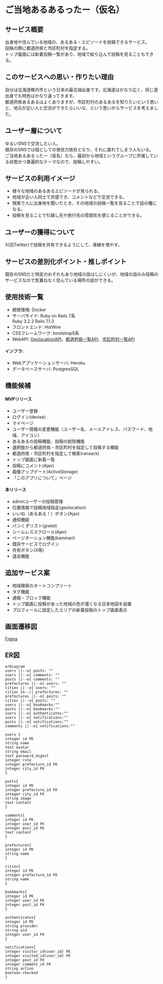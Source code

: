 # ご当地あるあるったー（仮名）

## サービス概要
出身地や住んでいる地域の、あるある・エピソードを投稿できるサービス。<br>
投稿の際に都道府県と市区町村を指定する。<br>
トップ画面には新着投稿一覧があり、地域で絞り込んで投稿を見ることもできる。<br>

## このサービスへの思い・作りたい理由
自分は北海道稚内市という日本の最北端出身です。北海道はかなり広く、同じ道出身でも特色はかなり違ってきます。<br>
都道府県あるあるはよくありますが、市区町村のあるあるを知りたいという思いと、地元が近い人と交流ができたらいいな、という思いからサービスを考えました。

## ユーザー層について
ゆるいSNSで交流したい人。<br>
既存のSNSでは個としての発信力依存となり、それに疲れてしまう人もいる。<br>
ご当地あるあるったー（仮名）なら、最初から地域というグループに所属している状態かつ普遍的なテーマなので、投稿しやすい。

## サービスの利用イメージ
- 様々な地域のあるあるエピソードが見られる。
- 地域が近い人同士で共感でき、コメントなどで交流できる。
- 現実で人に出身地を聞いたとき、その地域の投稿一覧を見ることで話の種になる。
- 投稿を見ることで引越し先や旅行先の雰囲気を感じることができる。

## ユーザーの獲得について
X(旧Twitter)で投稿を共有できるようにして、導線を増やす。
## サービスの差別化ポイント・推しポイント
既存のSNSだと特定のおそれもあり地域の話はしにくいが、地域の話のみ投稿のサービスなので気兼ねなく住んでいる場所の話ができる。
## 使用技術一覧
- 開発環境: Docker
- サーバサイド: Ruby on Rails 7系
<br>Ruby 3.2.2 Rails 7.1.3
- フロントエンド: HotWire
- CSSフレームワーク: bootstrap5系
- WebAPI: [GeolocationAPI](https://developers.google.com/maps/documentation/geolocation/overview?hl=ja)、[都道府県一覧API](https://opendata.resas-portal.go.jp/docs/api/v1/prefectures.html)、[市区町村一覧API](https://opendata.resas-portal.go.jp/docs/api/v1/cities.html)
#### インフラ:
- Webアプリケーションサーバ: Heroku
- データベースサーバ: PostgresSQL

## 機能候補
#### MVPリリース
- ユーザー登録
- ログイン(devise)
- マイページ
- ユーザー情報の変更機能（ユーザー名、メールアドレス、パスワード、地域、アイコン）
- あるあるの投稿機能、投稿の削除機能
- 選択肢から都道府県・市区町村を指定して投稿する機能
- 都道府県・市区町村を指定して検索(ransack)
- トップ画面に新着一覧
- 投稿にコメント(Ajax)
- 画像アップデート(ActiveStorage)
- 「このアプリについて」ページ
#### 本リリース
- adminユーザーの投稿管理
- 位置情報で投稿地域指定(geolocation)
- いいね（あるある！）ボタン(Ajax)
- 通知機能
- パンくずリスト(gretel)
- シームレススクロール(Ajax)
- ページネーション機能(kaminari)
- 既存サービスでログイン
- 共有ボタン(X等)
- 退会機能

## 追加サービス案
- 地域検索のオートコンプリート
- タグ機能
- 通報・ブロック機能
- トップ画面に投稿があった地域の色が濃くなる日本地図を設置
- プロフィールに設定したエリアの新着投稿のトップ画面表示

## 画面遷移図
[Figma](https://www.figma.com/file/C6nwG8Amj8UWj3kLeZvxkx/%E7%94%BB%E9%9D%A2%E9%81%B7%E7%A7%BB%E5%9B%B3?type=design&node-id=0%3A1&mode=design&t=Ohwb7qEoPWtmLxvC-1)

## ER図
```mermaid
erDiagram
users ||--o{ posts: ""
users ||--o{ comments: ""
posts ||--o{ comments: ""
prefectures ||--o{ users: ""
cities ||--o{ users: ""
cities }o--|| prefectures: ""
prefectures ||--o{ posts: ""
cities ||--o{ posts: ""
users ||--o{ bookmarks:""
posts ||--o{ bookmarks:""
users ||--o{ authenticates:""
users ||--o{ notifications:""
posts ||--o{ notifications:""
comments ||--o{ notifications:""

users {
integer id PK
string name
text avatar
string email
text password_digest
integer role
integer prefecture_id FK
integer city_id FK
}

posts{
integer id PK
integer prefecture_id FK
integer city_id FK
string image
text content
}

comments{
integer id PK
integer user_id FK
integer post_id FK
text content
}

prefectures{
integer id PK
string name
}

cities{
integer id PK
integer prefecture_id FK
string name
}

bookmarks{
integer id PK
integer user_id FK
integer post_id FK
}

authenticates{
integer id PK
string provider
string uid
integer user_id FK
}

notifications{
integer visitor_id(user_id) FK
integer visited_id(user_id) FK
integer post_id FK
integer comment_id FK
string action
boolean checked
}
```
